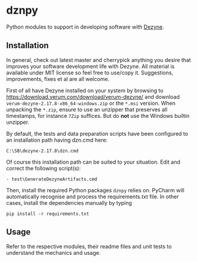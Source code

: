 # dznpy

Python modules to support in developing software with [Dezyne](https://dezyne.org/).

## Installation

In general, check out latest master and cherrypick anything you desire that improves your software development life with Dezyne.
All material is available under MIT license so feel free to use/copy it. Suggestions, improvements, fixes et al are all welcome.

First of all have Dezyne installed on your system by browsing to https://download.verum.com/download/verum-dezyne/ and
download `verum-dezyne-2.17.8-x86_64-windows.zip` or the `*.msi` version. When unpacking the `*.zip`, ensure to use an
unzipper that preserves all timestamps, for instance `7Zip` suffices. But do **not** use the Windows builtin unzipper.

By default, the tests and data preparation scripts have been configured to an installation path having dzn.cmd here:

    C:\SB\dezyne-2.17.8\dzn.cmd

Of course this installation path can be suited to your situation. Edit and correct the following script(s):

    - test\GenerateDezyneArtifacts.cmd

Then, install the required Python packages `dznpy` relies on. PyCharm will automatically recognise and process the requirements.txt file.
In other cases, install the dependencies manually by typing 

    pip install -r requirements.txt

## Usage

Refer to the respective modules, their readme files and unit tests to understand the mechanics and usage.


